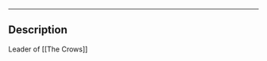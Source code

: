 --------------------------------------------------------------------------------
## Description
Leader of [[The Crows]]
